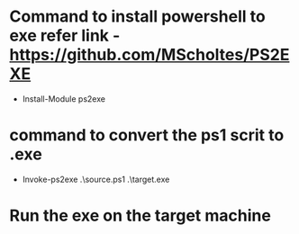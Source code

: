 # Command to install powershell to exe refer link -https://github.com/MScholtes/PS2EXE

- Install-Module ps2exe

# command to convert the ps1 scrit to .exe

- Invoke-ps2exe .\source.ps1 .\target.exe

# Run the exe on the target machine


